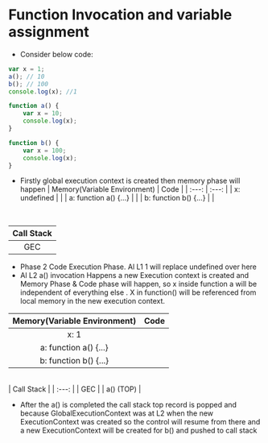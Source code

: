 # Function Invocation and variable assignment

* Consider below code:

```js
var x = 1;
a(); // 10
b(); // 100
console.log(x); //1

function a() {
    var x = 10;
    console.log(x);
}

function b() {
    var x = 100;
    console.log(x);
}
```

* Firstly global execution context is created then memory phase will happen
| Memory(Variable Environment) | Code | 
| :---: | :---: |
| x: undefined | | 
| a: function a() {...} | |
| b: function b() {...} | | 

<br/>

| Call Stack | 
| :---: | 
| GEC | 

* Phase 2 Code Execution Phase. Al L1 1 will replace undefined over here
* Al L2 a() invocation Happens a new Execution context is created and Memory Phase & Code phase will happen, so x inside function a will be independent of everything else . X in function() will be referenced from local memory in the new execution context.

| Memory(Variable Environment) | Code | 
| :---: | :---: |
| x: 1 | | 
| a: function a() {...} | |
| b: function b() {...} | | 

<br/>
| Call Stack | 
| :---: | 
| GEC | 
| a() (TOP) | 

* After the a() is completed the call stack top record is popped and because GlobalExecutionContext was at L2 when the new ExecutionContext was created so the control will resume from there and a new ExecutionContext will be created for b() and pushed to call stack